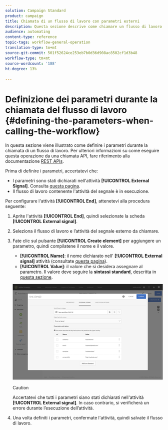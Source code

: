 ```yaml
---
solution: Campaign Standard
product: campaign
title: Chiamata di un flusso di lavoro con parametri esterni
description: Questa sezione descrive come chiamare un flusso di lavoro con parametri esterni.
audience: automating
content-type: reference
topic-tags: workflow-general-operation
translation-type: tm+mt
source-git-commit: 501f52624ce253eb7b0d36d908ac8502cf1d3b48
workflow-type: tm+mt
source-wordcount: '188'
ht-degree: 13%

---
```



# Definizione dei parametri durante la chiamata del flusso di lavoro {#defining-the-parameters-when-calling-the-workflow}

In questa sezione viene illustrato come definire i parametri durante la chiamata di un flusso di lavoro. Per ulteriori informazioni su come eseguire questa operazione da una chiamata API, fare riferimento alla documentazione [REST APIs](../../api/using/triggering-a-signal-activity.md).

Prima di definire i parametri, accertatevi che:

* I parametri sono stati dichiarati nell&#39;attività **[!UICONTROL External Signal]**. Consulta [questa pagina](../../automating/using/declaring-parameters-external-signal.md).
* Il flusso di lavoro contenente l&#39;attività del segnale è in esecuzione.

Per configurare l&#39;attività **[!UICONTROL End]**, attenetevi alla procedura seguente:

1. Aprite l&#39;attività **[!UICONTROL End]**, quindi selezionate la scheda **[!UICONTROL External signal]**.
1. Seleziona il flusso di lavoro e l’attività del segnale esterno da chiamare.
1. Fate clic sul pulsante **[!UICONTROL Create element]** per aggiungere un parametro, quindi compilatene il nome e il valore.

   * **[!UICONTROL Name]**: il nome dichiarato nell&#39; **[!UICONTROL External signal]** attività (consultate  [questa pagina](../../automating/using/declaring-parameters-external-signal.md)).
   * **[!UICONTROL Value]**: il valore che si desidera assegnare al parametro. Il valore deve seguire la **sintassi standard**, descritta in [questa sezione](../../automating/using/advanced-expression-editing.md#standard-syntax).

   ![](assets/extsignal_definingparameters_2.png)

   >[!CAUTION]
   >
   >Accertatevi che tutti i parametri siano stati dichiarati nell&#39;attività **[!UICONTROL External signal]**. In caso contrario, si verificherà un errore durante l’esecuzione dell’attività.

1. Una volta definiti i parametri, confermate l&#39;attività, quindi salvate il flusso di lavoro.
